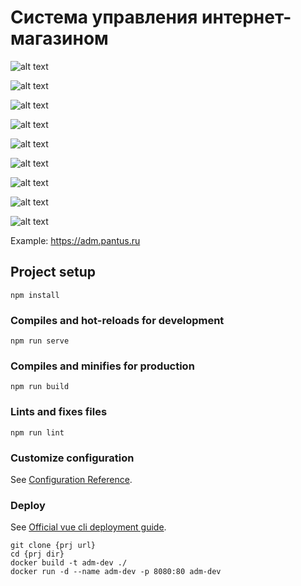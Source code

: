 # Система управления интернет-магазином


![alt text](https://d.radikal.ru/d41/2105/57/f26cc94cd0d2.png)

![alt text](https://d.radikal.ru/d36/2105/6a/3fca70a7c244.png)

![alt text](https://b.radikal.ru/b13/2105/be/39d083ed3126.png)

![alt text](https://b.radikal.ru/b35/2105/45/041bdf1f832c.png)

![alt text](https://a.radikal.ru/a05/2105/65/a2d8c713339a.png)

![alt text](https://d.radikal.ru/d04/2105/e9/d6512ef00f57.png)

![alt text](https://c.radikal.ru/c41/2010/27/5034e10d2162.jpg)

![alt text](https://a.radikal.ru/a38/2010/14/714bde2a1632.jpg)

![alt text](https://a.radikal.ru/a39/2010/4c/4e9ed49ade33.jpg)



Example: https://adm.pantus.ru


## Project setup
```
npm install
```

### Compiles and hot-reloads for development
```
npm run serve
```

### Compiles and minifies for production
```
npm run build
```

### Lints and fixes files
```
npm run lint
```

### Customize configuration
See [Configuration Reference](https://cli.vuejs.org/config/).

### Deploy
See [Official vue cli deployment guide](https://cli.vuejs.org/guide/deployment.html#docker-nginx).
```
git clone {prj url}
cd {prj dir}
docker build -t adm-dev ./
docker run -d --name adm-dev -p 8080:80 adm-dev
```

